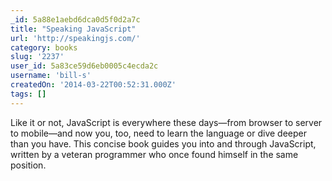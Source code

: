 ```yaml
---
_id: 5a88e1aebd6dca0d5f0d2a7c
title: "Speaking JavaScript"
url: 'http://speakingjs.com/'
category: books
slug: '2237'
user_id: 5a83ce59d6eb0005c4ecda2c
username: 'bill-s'
createdOn: '2014-03-22T00:52:31.000Z'
tags: []
---
```


Like it or not, JavaScript is everywhere these days—from browser to server to mobile—and now you, too, need to learn the language or dive deeper than you have. This concise book guides you into and through JavaScript, written by a veteran programmer who once found himself in the same position.
